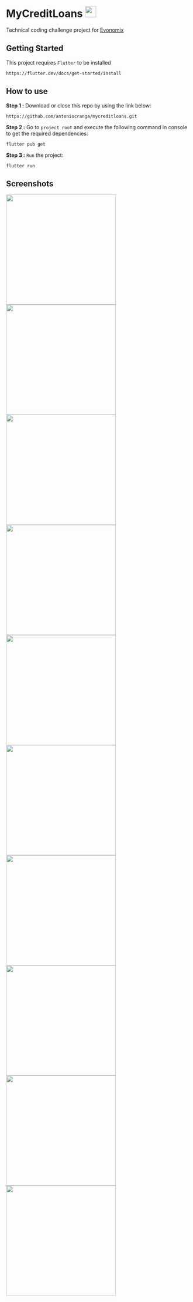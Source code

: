 # MyCreditLoans <img src = "assets/logo.png" width = 30>

 Technical coding challenge project for [Evonomix](https://www.evonomix.com/) 

## Getting Started

This project requires `Flutter` to be installed
```
https://flutter.dev/docs/get-started/install
```

## How to use

**Step 1 :**
Download or close this repo by using the link below:
```
https://github.com/antoniocranga/mycreditloans.git
```
**Step 2 :**
Go to `project root` and execute the following command in console to get the required dependencies:
```
flutter pub get
```
**Step 3 :**
`Run` the project:
```
flutter run
```

## Screenshots
<p float="left">
<img src = "screenshots/image10.png" width = 300>
<img src = "screenshots/image11.png" width = 300>
<img src = "screenshots/image12.png" width = 300>
<img src = "screenshots/image13.png" width = 300>
<img src = "screenshots/image14.png" width = 300>
<img src = "screenshots/image16.png" width = 300>
<img src = "screenshots/image17.png" width = 300>
<img src = "screenshots/image18.png" width = 300>
<img src = "screenshots/image19.png" width = 300>
<img src = "screenshots/image15.png" width = 300>
</p>
